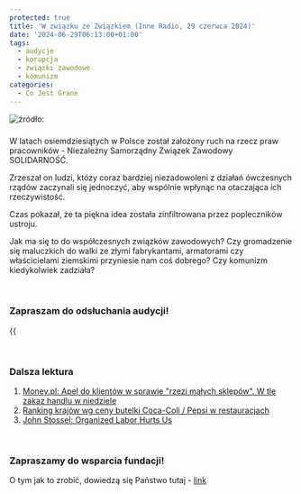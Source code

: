 ```yaml
---
protected: true
title: 'W związku ze Związkiem (Inne Radio, 29 czerwca 2024)'
date: '2024-06-29T06:13:00+01:00'
tags:
  - audycje
  - korupcja
  - związki zawodowe
  - komunizm
categories:
  - Co Jest Grane
---
```


![źródło: ](/uploads/CJG_72_2024_06_29.png)

### 

W latach osiemdziesiątych w Polsce został założony ruch na rzecz praw pracowników - Niezależny Samorządny Związek Zawodowy SOLIDARNOŚĆ.

Zrzeszał on ludzi, któzy coraz bardziej niezadowoleni z działań ówczesnych rządów zaczynali się jednoczyć, aby wspólnie wpłynąc na otaczająca ich rzeczywistość.

Czas pokazał, że ta piękna idea została zinfiltrowana przez popleczników ustroju.

Jak ma się to do współczesnych związków zawodowych? Czy gromadzenie się maluczkich do walki ze złymi fabrykantami, armatorami czy właścicielami ziemskimi przyniesie nam coś dobrego? Czy komunizm kiedykolwiek zadziała?

<br>

### Zapraszam do odsłuchania audycji!

{{<audio src="audio/LONG CJG_72_2024_06_29.mp3" caption="Zapis audycji CJG, publikowanej na łamach Innego Radia Głuchołazy w dniu 29 czerwca 2024">}}

<br>

### Dalsza lektura

1. [Money.pl: Apel do klientów w sprawie "rzezi małych sklepów". W tle zakaz handlu w niedziele](https://www.money.pl/gospodarka/apel-do-klientow-w-sprawie-rzezi-malych-sklepow-w-tle-zakaz-handlu-w-niedziele-7039469542644544a.html)
2. [Ranking krajów wg ceny butelki Coca-Coli / Pepsi w restauracjach](https://www.numbeo.com/cost-of-living/country_price_rankings?itemId=6)
3. [John Stossel: Organized Labor Hurts Us](https://www.youtube.com/watch?v=IDA8AyrtTN8)

<br>

### Zapraszamy do wsparcia fundacji!
O tym jak to zrobić, dowiedzą się Państwo tutaj - [link](https://audycje.com.pl/posts/wsparcie/)
